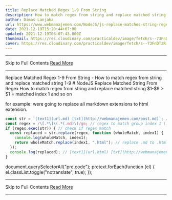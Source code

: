 ```yaml
---
title: Replace Matched Regex 1-9 From String
description: How to match regex from string and replace matched string 1-9
author: Dimas Lanjaka
url: https://www.webmanajemen.com/NodeJS/js-replace-matches-string-regex.html
date: 2021-12-19T15:20:44+07:00
updated: 2021-12-19T08:07:43.000Z
thumbnail: https://res.cloudinary.com/practicaldev/image/fetch/s--73FnDTzR--/c_limit%2Cf_auto%2Cfl_progressive%2Cq_auto%2Cw_880/https://i.ibb.co/DWR2ZKQ/carbon-3.png
cover: https://res.cloudinary.com/practicaldev/image/fetch/s--73FnDTzR--/c_limit%2Cf_auto%2Cfl_progressive%2Cq_auto%2Cw_880/https://i.ibb.co/DWR2ZKQ/carbon-3.png
---
```


<hr/> Skip to Full Contents <a href="https://www.webmanajemen.com/NodeJS/js-replace-matches-string-regex.html" rel="follow" class="button" id="read-more">Read More</a> <hr/> Replace Matched Regex 1-9 From String - How to match regex from string and replace matched string 1-9 # NodeJS Replace Matched String From Regex
How to match regex from string and replace matched string $1-$9
> $1 = matched index 1 and so on

for example: were going to replace all markdown extensions to html extension.

```js
const str = `[text1](url.md) [txt](http://webmanajemen.com/post.md)`; // string to replace
const regex = /\[.*\]\(.*(.md)\)/gm; // regex to match group index 1 (.md)
if (regex.exec(str)) { // check if regex match
  const replaced = str.replace(regex, function (wholeMatch, index1) {
    console.log(wholeMatch, index1);
    return wholeMatch.replace(index1, ".html"); // replace .md to .html
  });
  console.log(replaced); // [text1](url.html) [txt](http://webmanajemen.com/post.html)
}
```


  document.querySelectorAll("pre,code");
  pretext.forEach(function (el) {
    el.classList.toggle("notranslate", true);
  }); <hr/> Skip to Full Contents <a href="https://www.webmanajemen.com/NodeJS/js-replace-matches-string-regex.html" rel="follow" class="button" id="read-more">Read More</a> <hr/>